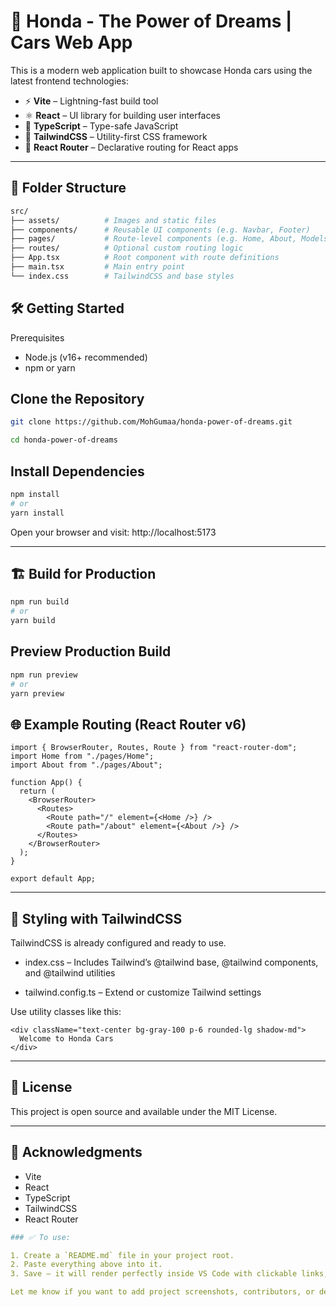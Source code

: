 # 🚗 Honda - The Power of Dreams | Cars Web App

This is a modern web application built to showcase Honda cars using the latest frontend technologies:

- ⚡ **Vite** – Lightning-fast build tool
- ⚛️ **React** – UI library for building user interfaces
- 🧪 **TypeScript** – Type-safe JavaScript
- 🎨 **TailwindCSS** – Utility-first CSS framework
- 🧭 **React Router** – Declarative routing for React apps

<!-- 🔗 **Live Demo:** [Click here to view](#) -->

---

## 📁 Folder Structure

```bash
src/
├── assets/          # Images and static files
├── components/      # Reusable UI components (e.g. Navbar, Footer)
├── pages/           # Route-level components (e.g. Home, About, Models)
├── routes/          # Optional custom routing logic
├── App.tsx          # Root component with route definitions
├── main.tsx         # Main entry point
└── index.css        # TailwindCSS and base styles
```

## 🛠️ Getting Started

Prerequisites

- Node.js (v16+ recommended)
- npm or yarn

## Clone the Repository

```bash
git clone https://github.com/MohGumaa/honda-power-of-dreams.git

cd honda-power-of-dreams
```

## Install Dependencies

```bash
npm install
# or
yarn install
```

Open your browser and visit: http://localhost:5173

---

## 🏗️ Build for Production

```bash
npm run build
# or
yarn build
```

## Preview Production Build

```bash
npm run preview
# or
yarn preview
```

## 🌐 Example Routing (React Router v6)

```tsx
import { BrowserRouter, Routes, Route } from "react-router-dom";
import Home from "./pages/Home";
import About from "./pages/About";

function App() {
  return (
    <BrowserRouter>
      <Routes>
        <Route path="/" element={<Home />} />
        <Route path="/about" element={<About />} />
      </Routes>
    </BrowserRouter>
  );
}

export default App;
```

---

## 💅 Styling with TailwindCSS

TailwindCSS is already configured and ready to use.

- index.css – Includes Tailwind’s @tailwind base, @tailwind components, and @tailwind utilities

- tailwind.config.ts – Extend or customize Tailwind settings

Use utility classes like this:

```tsx
<div className="text-center bg-gray-100 p-6 rounded-lg shadow-md">
  Welcome to Honda Cars
</div>
```

---

## 📄 License

This project is open source and available under the MIT License.

---

## 🙏 Acknowledgments

- Vite
- React
- TypeScript
- TailwindCSS
- React Router

```yaml
### ✅ To use:

1. Create a `README.md` file in your project root.
2. Paste everything above into it.
3. Save — it will render perfectly inside VS Code with clickable links, syntax-highlighted code, and headers.

Let me know if you want to add project screenshots, contributors, or deployment instructions.
```
